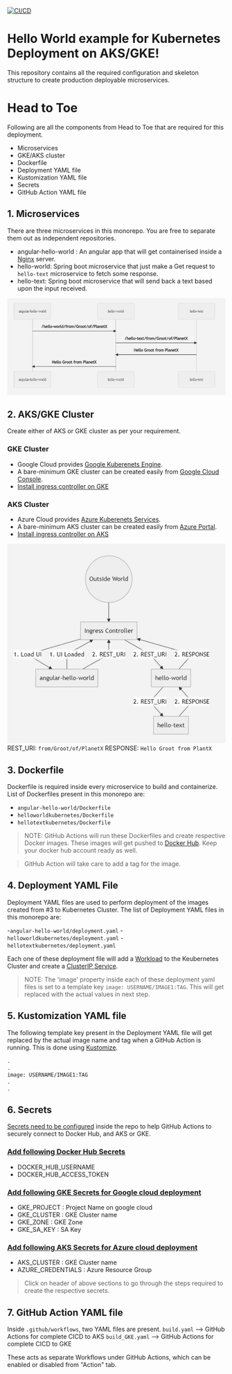 [![CI/CD](https://github.com/ravi2519/hello-world-kubernetes/actions/workflows/build.yaml/badge.svg?branch=main)](https://github.com/ravi2519/hello-world-kubernetes/actions/workflows/build.yaml)

# Hello World example for Kubernetes Deployment on AKS/GKE!

This repository contains all the required configuration and skeleton structure to create production deployable microservices.

#  Head to Toe

Following are all the components from Head to Toe that are required for this deployment. 

- Microservices
- GKE/AKS cluster
- Dockerfile
- Deployment YAML file
- Kustomization YAML file
- Secrets
- GitHub Action YAML file

## 1. Microservices

There are three microservices in this monorepo. You are free to separate them out as independent repositories. 

- angular-hello-world : An angular app that will get containerised inside a [Nginx](https://hub.docker.com/_/nginx) server.
- hello-world: Spring boot microservice that just make a Get request to `hello-text` microservice to fetch some response. 
- hello-text: Spring boot microservice that will send back a text based upon the input received.

![alt text](./resources/images/flow-chart.JPG)

## 2. AKS/GKE Cluster
Create either of AKS or GKE cluster as per your requirement. 

### GKE Cluster
- Google Cloud provides [Google Kuberenets Engine](https://cloud.google.com/kubernetes-engine). 
- A bare-minimum GKE cluster can be created easily from [Google Cloud Console](https://console.cloud.google.com/kubernetes).  
- [Install ingress controller on GKE](https://cloud.google.com/community/tutorials/nginx-ingress-gke)

### AKS Cluster
- Azure Cloud provides [Azure Kuberenets Services](https://azure.microsoft.com/en-in/services/kubernetes-service/). 
- A bare-minimum AKS cluster can be created easily from [Azure Portal](https://portal.azure.com/).  
- [Install ingress controller on AKS](https://docs.microsoft.com/en-us/azure/aks/ingress-basic)

![alt text](./resources/images/ingress.JPG)
REST_URI: `from/Groot/of/PlanetX`
RESPONSE: `Hello Groot from PlantX`

## 3. Dockerfile

Dockerfile is required inside every microservice to build and containerize.
List of Dockerfiles present in this monorepo are:

- `angular-hello-world/Dockerfile`
- `helloworldkubernetes/Dockerfile`
- `hellotextkubernetes/Dockerfile`

> NOTE: GitHub Actions will run these Dockerfiles and create respective Docker images. These images will get pushed to [Docker Hub](https://hub.docker.com/). Keep your docker hub account ready as well.

> GitHub Action will take care to add a tag for the image.  

## 4. Deployment YAML File

Deployment YAML files are used to perform deployment of the images created from #3 to Kubernetes Cluster. The list of Deployment YAML files in this monorepo are:

-`angular-hello-world/deployment.yaml`
-`helloworldkubernetes/deployment.yaml`
-`hellotextkubernetes/deployment.yaml`

Each one of these deployment file will add a [Workload](https://kubernetes.io/docs/concepts/workloads/) to the Keubernetes Cluster and create a [ClusterIP Service](https://kubernetes.io/docs/concepts/services-networking/service/).

> NOTE: The 'image' property inside each of these deployment yaml files is set to a template key 
> `image: USERNAME/IMAGE1:TAG`. This will get replaced with the actual values in next step.

## 5. Kustomization YAML file

The following template key present in the Deployment YAML file will get replaced by the actual image name and tag when a GitHub Action is running. This is done using [Kustomize](https://kustomize.io/).
```
.
.
image: USERNAME/IMAGE1:TAG
.
.
```

## 6. Secrets

[Secrets need to be configured](https://docs.github.com/en/actions/reference/encrypted-secrets) inside the repo to help GitHub Actions to securely connect to Docker Hub, and AKS or GKE.  

### [Add following Docker Hub Secrets](https://docs.docker.com/ci-cd/github-actions/)
- DOCKER_HUB_USERNAME
- DOCKER_HUB_ACCESS_TOKEN

### [Add following GKE Secrets for Google cloud deployment](https://docs.github.com/en/actions/guides/deploying-to-google-kubernetes-engine)
- GKE_PROJECT : Project Name on google cloud
- GKE_CLUSTER : GKE Cluster name
- GKE_ZONE : GKE Zone
- GKE_SA_KEY : SA Key

### [Add following AKS Secrets for Azure cloud deployment](https://docs.microsoft.com/en-us/azure/aks/kubernetes-action)
- AKS_CLUSTER : GKE Cluster name
- AZURE_CREDENTIALS : Azure Resource Group

> Click on header of above sections to go through the steps required to create the respective secrets.

## 7. GitHub Action YAML file
Inside `.github/workflows`, two YAML files are present. 
`build.yaml` --> GitHub Actions for complete CICD to AKS
`build_GKE.yaml` -->  GitHub Actions for complete CICD to GKE

These acts as separate Workflows under GitHub Actions, which can be enabled or disabled from "Action" tab.

